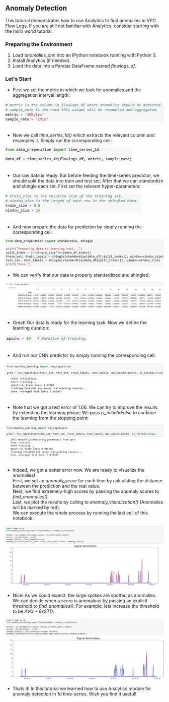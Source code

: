 ## Anomaly Detection 
This tutorial demonstrates how to use Analytics to find anomalies in VPC Flow Logs. 
If you are still not familiar with Analytics, consider starting with the *hello world* tutorial.

### Preparing the Environment
1. Load *anomalies_cnn* into an IPython notebook running with Python 3.
2. Install Analytics (if needed).
3. Load the data into a Pandas DataFrame named *flowlogs_df*.

### Let's Start
* First we set the metric in which we look for anomalies and the aggregation interval length:  

![alt text](images/metric_agg.png)  
<br/>

* Now we call *time_series_1d()* which extracts the relevant column and resamples it. Simply run the corresponding cell:  

![alt text](images/time_series_1d.png)  
<br/>  

* Our raw data is ready. But before feeding the time-series predictor, we should split the data into train and test set; After that we can standardize and shingle each set. First set the relevant hyper-parameters:

![alt text](images/split_shingle.png)  
<br/>

* And now prepare the data for prediction by simply running the corresponding cell:

![alt text](images/prepare_data.png)
<br/>

* We can verify that our data is properly standardized and shingled:

![alt text](images/shingle_verify.png)  
<br/>

* Great! Our data is ready for the learning task. 
Now we define the learning duration:

![alt text](images/epochs.png)  
<br/>

* And run our CNN predictor by simply running the corresponding cell: 

![alt text](images/learning_1.png)  
<br/>

* Note that we got a test error of 1.06. We can try to improve the results by extending the learning phase; We pass *is_initial=False* to continue the learning from the stopping point:

![alt text](images/learning_2.png)  
<br/>

* Indeed, we got a better error now. We are ready to visualize the anomalies!  
First, we set an *anomaly_score* for each time by calculating the distance between the prediction and the real value.   
Next, we find extremely-high scores by passing the anomaly scores to *find_anomalies()*.   
Last, we plot the results by calling to *anomaly_visualization()* (Anomalies will be marked by red).  
We can execute the whole process by running the last cell of this notebook:

![alt text](images/visualization.png)
<br/>

* Nice! As we could expect, the large splikes are spotted as anomalies. We can decide when a score is anomalous by passing an explicit threshold to *find_anomalies()*. For example, lets increase the threshold to be *AVG + 8xSTD*:

![alt text](images/visualization_2.png)
<br/>

* Thats it! In this tutorial we learned how to use Analytics module for anomaly detection in 1d time-series. Wish you find it useful!
